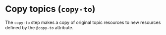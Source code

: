 # Copy topics \(`copy-to`\)

The `copy-to` step makes a copy of original topic resources to new resources defined by the `@copy-to` attribute.

